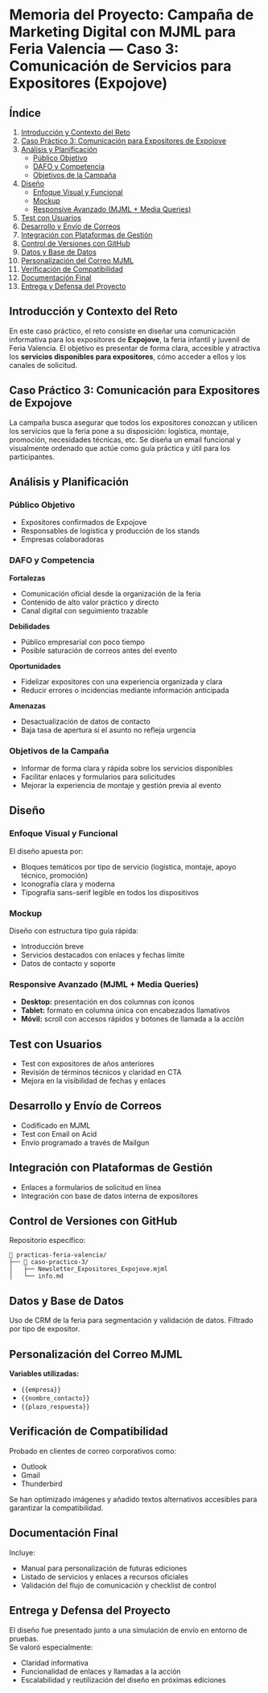 # Memoria del Proyecto: Campaña de Marketing Digital con MJML para Feria Valencia — Caso 3: Comunicación de Servicios para Expositores (Expojove)

## Índice

1. [Introducción y Contexto del Reto](#introducción-y-contexto-del-reto)
2. [Caso Práctico 3: Comunicación para Expositores de Expojove](#caso-práctico-3-comunicación-para-expositores-de-expojove)
3. [Análisis y Planificación](#análisis-y-planificación)
   - [Público Objetivo](#público-objetivo)
   - [DAFO y Competencia](#dafo-y-competencia)
   - [Objetivos de la Campaña](#objetivos-de-la-campaña)
4. [Diseño](#diseño)
   - [Enfoque Visual y Funcional](#enfoque-visual-y-funcional)
   - [Mockup](#mockup)
   - [Responsive Avanzado (MJML + Media Queries)](#responsive-avanzado-mjml--media-queries)
5. [Test con Usuarios](#test-con-usuarios)
6. [Desarrollo y Envío de Correos](#desarrollo-y-envío-de-correos)
7. [Integración con Plataformas de Gestión](#integración-con-plataformas-de-gestión)
8. [Control de Versiones con GitHub](#control-de-versiones-con-github)
9. [Datos y Base de Datos](#datos-y-base-de-datos)
10. [Personalización del Correo MJML](#personalización-del-correo-mjml)
11. [Verificación de Compatibilidad](#verificación-de-compatibilidad)
12. [Documentación Final](#documentación-final)
13. [Entrega y Defensa del Proyecto](#entrega-y-defensa-del-proyecto)

## Introducción y Contexto del Reto

En este caso práctico, el reto consiste en diseñar una comunicación informativa para los expositores de **Expojove**, la feria infantil y juvenil de Feria Valencia. El objetivo es presentar de forma clara, accesible y atractiva los **servicios disponibles para expositores**, cómo acceder a ellos y los canales de solicitud.

## Caso Práctico 3: Comunicación para Expositores de Expojove

La campaña busca asegurar que todos los expositores conozcan y utilicen los servicios que la feria pone a su disposición: logística, montaje, promoción, necesidades técnicas, etc. Se diseña un email funcional y visualmente ordenado que actúe como guía práctica y útil para los participantes.

## Análisis y Planificación

### Público Objetivo

- Expositores confirmados de Expojove
- Responsables de logística y producción de los stands
- Empresas colaboradoras

### DAFO y Competencia

**Fortalezas**
- Comunicación oficial desde la organización de la feria
- Contenido de alto valor práctico y directo
- Canal digital con seguimiento trazable

**Debilidades**
- Público empresarial con poco tiempo
- Posible saturación de correos antes del evento

**Oportunidades**
- Fidelizar expositores con una experiencia organizada y clara
- Reducir errores o incidencias mediante información anticipada

**Amenazas**
- Desactualización de datos de contacto
- Baja tasa de apertura si el asunto no refleja urgencia

### Objetivos de la Campaña

- Informar de forma clara y rápida sobre los servicios disponibles
- Facilitar enlaces y formularios para solicitudes
- Mejorar la experiencia de montaje y gestión previa al evento

## Diseño

### Enfoque Visual y Funcional

El diseño apuesta por:
- Bloques temáticos por tipo de servicio (logística, montaje, apoyo técnico, promoción)
- Iconografía clara y moderna
- Tipografía sans-serif legible en todos los dispositivos

### Mockup

Diseño con estructura tipo guía rápida:
- Introducción breve
- Servicios destacados con enlaces y fechas límite
- Datos de contacto y soporte

### Responsive Avanzado (MJML + Media Queries)

- **Desktop:** presentación en dos columnas con íconos
- **Tablet:** formato en columna única con encabezados llamativos
- **Móvil:** scroll con accesos rápidos y botones de llamada a la acción

## Test con Usuarios

- Test con expositores de años anteriores
- Revisión de términos técnicos y claridad en CTA
- Mejora en la visibilidad de fechas y enlaces

## Desarrollo y Envío de Correos

- Codificado en MJML
- Test con Email on Acid
- Envío programado a través de Mailgun

## Integración con Plataformas de Gestión

- Enlaces a formularios de solicitud en línea
- Integración con base de datos interna de expositores

## Control de Versiones con GitHub

Repositorio específico:

```plaintext
📁 practicas-feria-valencia/
├── 📁 caso-practico-3/
│   ├── Newsletter_Expositores_Expojove.mjml
│   └── info.md
```

## Datos y Base de Datos

Uso de CRM de la feria para segmentación y validación de datos. Filtrado por tipo de expositor.

## Personalización del Correo MJML

**Variables utilizadas:**

- `{{empresa}}`
- `{{nombre_contacto}}`
- `{{plazo_respuesta}}`

## Verificación de Compatibilidad

Probado en clientes de correo corporativos como:

- Outlook
- Gmail
- Thunderbird

Se han optimizado imágenes y añadido textos alternativos accesibles para garantizar la compatibilidad.

## Documentación Final

Incluye:

- Manual para personalización de futuras ediciones
- Listado de servicios y enlaces a recursos oficiales
- Validación del flujo de comunicación y checklist de control

## Entrega y Defensa del Proyecto

El diseño fue presentado junto a una simulación de envío en entorno de pruebas.  
Se valoró especialmente:

- Claridad informativa
- Funcionalidad de enlaces y llamadas a la acción
- Escalabilidad y reutilización del diseño en próximas ediciones

